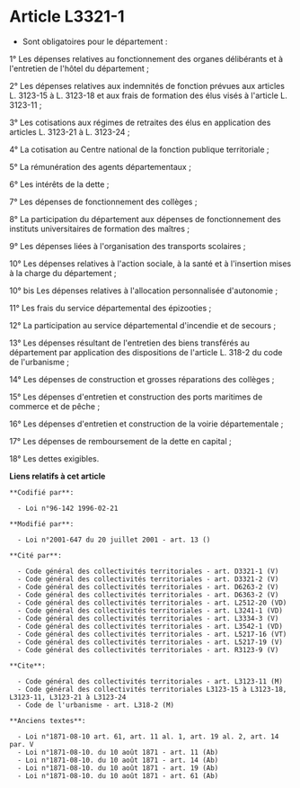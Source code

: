 # Article L3321-1

- Sont obligatoires pour le département :

1° Les dépenses relatives au fonctionnement des organes délibérants et à l'entretien de l'hôtel du département ;

2° Les dépenses relatives aux indemnités de fonction prévues aux articles L. 3123-15 à L. 3123-18 et aux frais de formation
des élus visés à l'article L. 3123-11 ;

3° Les cotisations aux régimes de retraites des élus en application des articles L. 3123-21 à L. 3123-24 ;

4° La cotisation au Centre national de la fonction publique territoriale ;

5° La rémunération des agents départementaux ;

6° Les intérêts de la dette ;

7° Les dépenses de fonctionnement des collèges ;

8° La participation du département aux dépenses de fonctionnement des instituts universitaires de formation des maîtres ;

9° Les dépenses liées à l'organisation des transports scolaires ;

10° Les dépenses relatives à l'action sociale, à la santé et à l'insertion mises à la charge du département ;

10° bis Les dépenses relatives à l'allocation personnalisée d'autonomie ;

11° Les frais du service départemental des épizooties ;

12° La participation au service départemental d'incendie et de secours ;

13° Les dépenses résultant de l'entretien des biens transférés au département par application des dispositions de l'article
L. 318-2 du code de l'urbanisme ;

14° Les dépenses de construction et grosses réparations des collèges ;

15° Les dépenses d'entretien et construction des ports maritimes de commerce et de pêche ;

16° Les dépenses d'entretien et construction de la voirie départementale ;

17° Les dépenses de remboursement de la dette en capital ;

18° Les dettes exigibles.

**Liens relatifs à cet article**

	**Codifié par**:

	  - Loi n°96-142 1996-02-21

	**Modifié par**:

	  - Loi n°2001-647 du 20 juillet 2001 - art. 13 ()

	**Cité par**:

	  - Code général des collectivités territoriales - art. D3321-1 (V)
	  - Code général des collectivités territoriales - art. D3321-2 (V)
	  - Code général des collectivités territoriales - art. D6263-2 (V)
	  - Code général des collectivités territoriales - art. D6363-2 (V)
	  - Code général des collectivités territoriales - art. L2512-20 (VD)
	  - Code général des collectivités territoriales - art. L3241-1 (VD)
	  - Code général des collectivités territoriales - art. L3334-3 (V)
	  - Code général des collectivités territoriales - art. L3542-1 (VD)
	  - Code général des collectivités territoriales - art. L5217-16 (VT)
	  - Code général des collectivités territoriales - art. L5217-19 (V)
	  - Code général des collectivités territoriales - art. R3123-9 (V)

	**Cite**:

	  - Code général des collectivités territoriales - art. L3123-11 (M)
	  - Code général des collectivités territoriales L3123-15 à L3123-18, L3123-11, L3123-21 à L3123-24
	  - Code de l'urbanisme - art. L318-2 (M)

	**Anciens textes**:

	  - Loi n°1871-08-10 art. 61, art. 11 al. 1, art. 19 al. 2, art. 14 par. V
	  - Loi n°1871-08-10. du 10 août 1871 - art. 11 (Ab)
	  - Loi n°1871-08-10. du 10 août 1871 - art. 14 (Ab)
	  - Loi n°1871-08-10. du 10 août 1871 - art. 19 (Ab)
	  - Loi n°1871-08-10. du 10 août 1871 - art. 61 (Ab)
